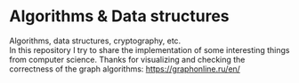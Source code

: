 # Algorithms & Data structures
Algorithms, data structures, cryptography, etc.</br>
In this repository I try to share the implementation of some interesting things from computer science.
Thanks for visualizing and checking the correctness of the graph algorithms: https://graphonline.ru/en/

